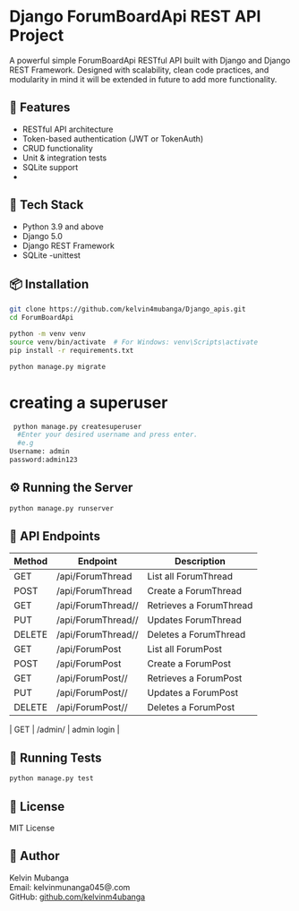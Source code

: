 # Django ForumBoardApi REST API Project

A powerful simple ForumBoardApi RESTful API built with Django and Django REST Framework. Designed with scalability, clean code practices, and modularity in mind it will be extended in future to add more functionality.

## 🚀 Features

- RESTful API architecture
- Token-based authentication (JWT or TokenAuth)
- CRUD functionality
- Unit & integration tests
- SQLite support
- 

## 🔧 Tech Stack

- Python 3.9 and above
- Django 5.0
- Django REST Framework
- SQLite 
-unittest

## 📦 Installation

```bash
git clone https://github.com/kelvin4mubanga/Django_apis.git
cd ForumBoardApi

python -m venv venv
source venv/bin/activate  # For Windows: venv\Scripts\activate
pip install -r requirements.txt

python manage.py migrate
```

# creating a superuser

```bash
 python manage.py createsuperuser
  #Enter your desired username and press enter.
  #e.g
Username: admin
password:admin123


```


## ⚙️ Running the Server

```bash
python manage.py runserver
```





## 🔗 API Endpoints

| Method | Endpoint | Description |
|--------|----------|-------------|
| GET    | /api/ForumThread | List all ForumThread |
| POST   | /api/ForumThread | Create a ForumThread|
| GET    | /api/ForumThread/<id>/ | Retrieves a ForumThread|
| PUT    | /api/ForumThread/<id>/ | Updates ForumThread|
| DELETE | /api/ForumThread/<id>/ | Deletes a ForumThread|
| GET    | /api/ForumPost | List all ForumPost |
| POST   | /api/ForumPost | Create a ForumPost|
| GET    | /api/ForumPost/<id>/ | Retrieves a ForumPost|
| PUT    | /api/ForumPost/<id>/ | Updates a ForumPost|
| DELETE | /api/ForumPost/<id>/ | Deletes a ForumPost|




| GET    | /admin/ | admin login |


## 🧪 Running Tests

```bash
python manage.py test
```



## 📄 License

MIT License

## 👤 Author

Kelvin Mubanga  
Email: kelvinmunanga045@.com  
GitHub: [github.com/kelvinm4ubanga](https://github.com/kelvin4mubanga)



